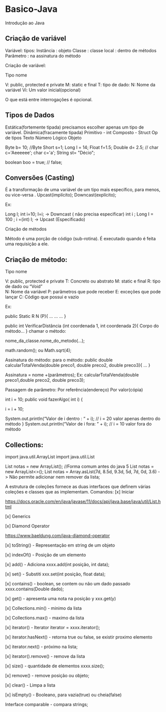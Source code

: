 # Basico-Java
Introdução ao Java

## Criação de variável


Variável:
tipos:
Instância : objeto
Classe : classe
local : dentro de métodos
Parâmetro : na assinatura do método 

Criação de variável:
<?Visibilidade?><?Modificado?r>Tipo nome<?=valor inicial?>
V: public, protected e private
M: static e final
T: tipo de dado: 
N: Nome da variável
Vi: Um valor inicial(opcional)

O que está entre interrogações é opcional.

## Tipos de Dados
Estática(fortemente tipada) precisamos escolher apenas um tipo de variável.
Dinâmica(fracamente tipada)
Primitivo - int
Composto - Struct
Op de tipos
Texto
Número
Lógico
Objeto

Byte b= 10; //Byte
Short s=1;
Long l = 14;
Float f=1.5;
Double d= 2.5;
// char c='Aeeeeee';
char c='a';
String st= "Décio";

boolean boo = true; // false;

## Conversões (Casting)

É a transformação de uma variável de um tipo mais específico, para menos, ou vice-versa .
Upcast(implícito);
Downcast(explícito);


Ex:

Long I; int i=10; I=i; -> Downcast ( não precisa especificar)
int i ; Long I = 100 ; i =(int) I; -> Upcast (Especificado)

Criação de métodos

Método é uma porção de código (sub-rotina). É executado quando é feita uma requisição a ele.

## Criação de método:

<?Visibilidade?><?Modificado?r>Tipo nome<?=valor inicial?>

V: public, protected e private
T: Concreto ou abstrato
M: static e final
R: tipo de dado ou “Void”  
N: Nome da variável
P: parâmetros que pode receber
E: exceções que pode lançar
C: Código que possui e vazio

Ex:

public Static R N (P){
…
…
…
}

public int VerificarDistância (int coordenada 1, int coordenada 2){
Corpo do método…
}
chamar o método:

nome_da_classe.nome_do_metodo(...);

math.random(); ou  Math.sqrt(4);

Assinatura do método:
para o método:
public double calcularTotalVenda(double preco1, double preco2, double preco3){
…
}

Assinatura = nome +(parâmetros);
Ex:
calcularTotalVenda(double preco1,double preco2, double preco3);

Passagem de parâmetro:
Por referência(endereço)
Por valor(cópia)

int i = 10;
public void fazerAlgo( int i) {

i = i + 10;

System.out.println(“Valor de i dentro : “ + i); // i = 20 valor apenas dentro do método
}
System.out.println(“Valor de i fora: ” + i); // i = 10 valor fora do método

## Collections:
 import java.util.ArrayList
 import java.util.List
 
 List notas = new ArrayList(); //Forma comum antes do java 5
 List<Double> notas = new ArrayList<>();
  List<Double> notas = Array.asList(7d, 8.5d, 9.3d, 5d, 7d, 0d, 3.6) -> Não permite adicionar nem remover da lista;
  
 A estrutura de coleções fornece as duas interfaces que definem várias coleções e classes que as implementam.
  Comandos:
  [x] Iniciar
 
https://docs.oracle.com/en/java/javase/11/docs/api/java.base/java/util/List.html
 
[x] Generics
 
[x] Diamond Operator
 
https://www.baeldung.com/java-diamond-operator
 
[x] toString() - Representação em string de um objeto 
 
[x] indexOf() - Posição de um elemento
 
[x] add() - Adiciona xxxx.add(int posição, int data);
 
[x] set() - Substiti xxx.set(int posição, float data);
 
[x] contains() - boolean, se contem ou não um dado passado xxxx.contains(Double dado);
 
[x] get() - apresenta uma nota na posição y xxx.get(y)
 
[x] Collections.min() - minimo da lista
 
[x] Collections.max() - maximo da lista
 
[x] iterator() - Iterator<tipo de dado> iterator = xxxx.iterator();
 
[x] iterator.hasNext() - retorna true ou false, se existir proximo elemento
 
[x] iterator.next() - próximo na lista;
 
[x] iterator().remove() - remove da lista
 
[x] size() - quantidade de elementos xxxx.size();
 
[x] remove() - remove posição ou objeto;
 
[x] clear() - Limpa a lista
 
[x] isEmpty() - Booleano, para vazia(true) ou cheia(false)
 
 Interface comparable - compara strings;
 













